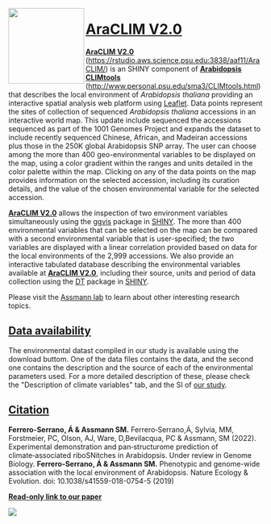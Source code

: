 [<img align="left" width="150" height="150" src="https://github.com/CLIMtools/AraCLIM/blob/master/www/picture2.png">](https://rstudio.aws.science.psu.edu:3838/aaf11/AraCLIM/ "AraCLIM")

# [AraCLIM V2.0](https://rstudio.aws.science.psu.edu:3838/aaf11/AraCLIM/ "AraCLIM V2.0")
[**AraCLIM V2.0**](https://rstudio.aws.science.psu.edu:3838/aaf11/AraCLIM/) (https://rstudio.aws.science.psu.edu:3838/aaf11/AraCLIM/) is an SHINY component of [**Arabidopsis CLIMtools**](http://www.CLIMtools.org) (http://www.personal.psu.edu/sma3/CLIMtools.html) that describes the local environment of *Arabidopsis thaliana* providing an interactive spatial analysis web platform using [Leaflet](https://rstudio.github.io/leaflet/shiny.html). Data points represent the sites of collection of sequenced *Arabidopsis thaliana* accessions in an interactive world map. This update include sequenced the accessions sequenced as part of the 1001 Genomes Project and expands the dataset to include recently sequenced Chinese, African, and Madeiran accessions plus those in the 250K global Arabidopsis SNP array. The user can choose among the more than 400 geo-environmental variables to be displayed on the map, using a color gradient within the ranges and units detailed in the color palette within the map. Clicking on any of the data points on the map provides information on the selected accession, including its curation details, and the value of the chosen environmental variable for the selected accession.

[**AraCLIM V2.0**](https://rstudio.aws.science.psu.edu:3838/aaf11/AraCLIM/) allows  the inspection of two environment variables simultaneously using the [ggvis](https://ggvis.rstudio.com/interactivity.html)  package in [SHINY](https://shiny.rstudio.com/). The more than 400 environmental variables that can be selected on the map can be compared with a second environmental variable that is user-specified; the two variables are displayed with a linear correlation provided based on data for the local environments of the 2,999 accessions. We also provide an interactive tabulated database describing the environmental variables available at [**AraCLIM V2.0**](https://rstudio.aws.science.psu.edu:3838/aaf11/AraCLIM/), including their source, units and period of data collection using the [DT](https://rstudio.github.io/DT/) package in [SHINY](https://shiny.rstudio.com/). 

Please visit the [Assmann lab](http://www.personal.psu.edu/sma3/) to learn about other interesting research topics.

## [Data availability](https://github.com/CLIMtools/AraCLIM/tree/master/data)

The environmental datast compiled in our study is available using the download buttom. One of the data files contains the data, and the second one contains the description and the source of each of the environmental parameters used. For a more detailed description of these, please check the "Description of climate variables" tab, and the SI of [our study](https://www.nature.com/articles/s41559-018-0754-5).

## [Citation](https://www.nature.com/articles/s41559-018-0754-5)
**Ferrero-Serrano, Á & Assmann SM.** Ferrero‑Serrano,Á, Sylvia, MM, Forstmeier, PC, Olson, AJ, Ware, D,Bevilacqua, PC & Assmann, SM (2022). Experimental demonstration and pan‑structurome prediction of climate‑associated riboSNitches in Arabidopsis. Under review in Genome Biology.
**Ferrero-Serrano, Á & Assmann SM.** Phenotypic and genome-wide association with the local environment of Arabidopsis. Nature Ecology & Evolution. doi: 10.1038/s41559-018-0754-5 (2019)

[**Read-only link to our paper**](https://www.nature.com/articles/s41559-018-0754-5.epdf?author_access_token=-XAHfjk0t-xpfiAKsAyGWtRgN0jAjWel9jnR3ZoTv0MbnmJteG8gNCxdeNQO1H4w_SmcB99HlQmvk-xORaUBXHbhOHQJv3G6r40i4WmSFedhvQDmjJodK4yv2BRfG7uowtsRL1Za0vHy8o3wpxL4Jw%3D%3D)

[<img align="left" src="https://github.com/CLIMtools/AraCLIM/blob/master/Screen Shot.png">](https://rstudio.aws.science.psu.edu:3838/aaf11/AraCLIM/ "AraCLIM")
